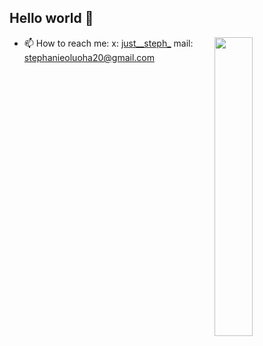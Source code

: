 ## Hello world 👋 

  
<!-- <img  width="62%" src="https://github-readme-stats.vercel.app/api?username=chloe7243&show_icons=true&theme=radical&hide=stars,issues&rank_icon=github"/> -->


<img  width="35%" align="right" src="https://github-readme-stats.vercel.app/api/top-langs/?username=chloe7243&theme=radical&layout=compact"/>


- 📫 How to reach me: x: [just__steph_](https://x.com/just__steph_) mail: [stephanieoluoha20@gmail.com](mailto:stephanieoluoha20@gmail.com)

<!--
**Chloe7243/Chloe7243** is a ✨ _special_ ✨ repository because its `README.md` (this file) appears on your GitHub profile.

Here are some ideas to get you started:


- 👯 I’m looking to collaborate on ...
- 🤔 I’m looking for help with ...
- 💬 Ask me about ...
- 😄 Pronouns: ...
- ⚡ Fun fact: ...
-->
